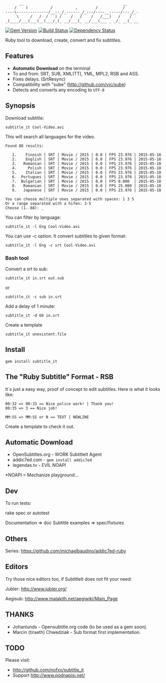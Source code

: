           __                                            __
        /    )          /          ,        /           /
    ----\--------------/__--_/_------_/_---/----__-----/---_/_-
         \     /   /  /   ) /    /   /    /   /___)   /    /
    _(____/___(___(__(___/_(_ __/___(_ __/___(___ _ _/_ __(_ __


[![Gem Version](https://badge.fury.io/rb/subtitle_it.svg)](http://badge.fury.io/rb/subtitle_it)
[![Build Status](https://travis-ci.org/nofxx/subtitle_it.svg?branch=master)](https://travis-ci.org/nofxx/subtitle_it)
[![Dependency Status](https://gemnasium.com/nofxx/subtitle_it.svg)](https://gemnasium.com/nofxx/subtitle_it)


Ruby tool to download, create, convert and fix subtitles.


## Features

* **Automatic Download** on the terminal
* To and from: SRT, SUB, XML(TT), YML, MPL2, RSB and ASS.
* Fixes delays. (SrtResync)
* Compatibility with "sube" (http://github.com/vic/sube)
* Detects and converts any encoding to `UTF-8`


## Synopsis

Download subtitle:

    subtitle_it Cool-Video.avi

This will search all languages for the video.

```
Found 88 results:

   1.    Finnish | SRT | Movie / 2015 | 0.0 | FPS 23.976 | 2015-05-18
   2.    English | SRT | Movie / 2015 | 0.0 | FPS 23.976 | 2015-05-18
   3.   Romanian | SRT | Movie / 2015 | 0.0 | FPS 23.976 | 2015-05-18
   4.     Polish | SRT | Movie / 2015 | 0.0 | FPS 23.976 | 2015-05-18
   5.    Italian | SRT | Movie / 2015 | 0.0 | FPS 23.976 | 2015-05-18
   6.  Portugues | SRT | Movie / 2015 | 0.0 | FPS 23.976 | 2015-05-18
   7.  Bulgarian | SRT | Movie / 2015 | 0.0 | FPS 0.000  | 2015-05-18
   8.   Romanian | SRT | Movie / 2015 | 0.0 | FPS 25.000 | 2015-05-18
   9.   Japanese | SRT | Movie / 2015 | 0.0 | FPS 23.976 | 2015-05-18

You can choose multiple ones separated with spaces: 1 3 5
Or a range separated with a hifen: 3-5
Choose (1..88): _
```

You can filter by language:

    subtitle_it -l Eng Cool-Video.avi

You can use -c option. It convert subtitles to given format:

    subtitle_it -l Eng -c srt Cool-Video.avi

### Bash tool

Convert a srt to sub:

    subtitle_it in.srt out.sub

or

    subtitle_it -c sub in.srt

Add a delay of 1 minute:

    subtitle_it -d 60 in.srt

Create a template

    subtitle_it unexistent.file


## Install


    gem install subtitle_it


## The "Ruby Subtitle" Format - RSB

It`s just a easy way, proof of concept to edit subtitles.
Here is what it looks like:

```
00:32 => 00:33 == Nice police work! | Thank you!
00:35 => 3 == Nice job!

MM:SS => MM:SS or N == TEXT | NEWLINE
```

Create a template to check it out.


## Automatic Download

* OpenSubtitles.org   -  WORK SubtitleIt Agent
* addic7ed.com        -  `gem install addic7ed`
* legendas.tv         -  EVIL NOAPI


*NOAPI = Mechanize playground...


## Dev

To run tests:

  rake spec or autotest

Documentation => doc
Subtitle examples => spec/fixtures


## Others

Series: https://github.com/michaelbaudino/addic7ed-ruby

## Editors

Try those nice editors too, if SubtitleIt does not fit your need:

Jubler: http://www.jubler.org/

Aegisub: http://www.malakith.net/aegiwiki/Main_Page


## THANKS

* Johanlunds - Opensubtitle.org code (to be used as a gem soon).
* Marcin (tiraeth) Chwedziak - Sub format first implementation.


## TODO

Please visit:

* http://github.com/nofxx/subtitle_it
* Support http://www.podnapisi.net/

